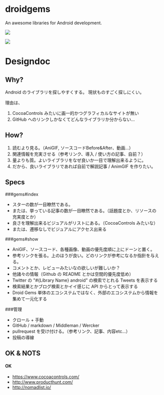 droidgems
=========

An awesome libraries for Android development.

![](https://dl.dropboxusercontent.com/u/7817937/_github/droidgems/SS/1407589588.png)

![](https://dl.dropboxusercontent.com/u/7817937/_github/droidgems/SS/1407589600.png)

Designdoc
===

Why?
---

Android のライブラリを探しやすくする。
現状ものすごく探しにくい。

理由は、

1. CocoaControls みたいに画一的かつグラフィカルなサイトが無い
2. GitHub へのリンクしかなくてどんなライブラリか分からない…

How?
---

1. 読むより見る。（AniGIF, ソースコードBefore&After、動画...）
2. 関連情報を充実させる（参考リンク、導入 / 使い方の記事、自前？）
3. 量よりも質。よいライブラリをなぜ良いか一目で理解出来るように。
4. だから、良いライブラリであれば自前で解説記事 / AnimGIF を作りたい。

Specs
---

###gems#index

- スターの数が一目瞭然である。
- または、挙っている記事の数が一目瞭然である。（話題度とか、リソースの充実度とか）
- 良さを理解出来るビジュアルがリストにある。（CocoaControls みたいな）
- または、遷移なしでビジュアルにアクセス出来る

###gems#show

- AniGIF、ソースコード、各種画像、動画の優先度順に上にドーンと置く。
- 参考リンクを張る。上のほうが良い。どのリンクが参考になるか指針を与える。
- コメントとか、レビューみたいなの欲しいが難しいか？
- 他諸々の情報（Github の README とかは空間的優先度低め）
- Twitter の "#{Library Name} android" の検索でとれる Tweets を表示する
- 検索結果とかブログ検索とかイイ感じに API からとって表示する
- Droid Gems 単体のエコシステムではなく、外部のエコシステムから情報を集めて一元化する

###管理

- クロール + 手動
- GitHub / markdown / Middleman / Wercker
- pullrequest を受け付ける。（参考リンク、記事、内容etc...）
- 投稿の導線

OK & NOTS
---

#### OK

- https://www.cocoacontrols.com/
- http://www.producthunt.com/
- http://nomadlist.io/
